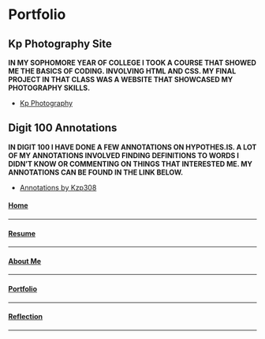 Portfolio
======

Kp Photography Site
---------
**IN MY SOPHOMORE YEAR OF COLLEGE I TOOK A COURSE THAT SHOWED ME THE BASICS OF CODING. INVOLVING HTML AND CSS. MY FINAL PROJECT IN THAT CLASS WAS A WEBSITE THAT SHOWCASED MY PHOTOGRAPHY SKILLS.**

- [Kp Photography](http://www.personal.psu.edu/kzp308/comm270/final/index.html)


Digit 100 Annotations
---------
**IN DIGIT 100 I HAVE DONE A FEW ANNOTATIONS ON HYPOTHES.IS. A LOT OF MY ANNOTATIONS INVOLVED FINDING DEFINITIONS TO WORDS I DIDN’T KNOW OR COMMENTING ON THINGS THAT INTERESTED ME. MY ANNOTATIONS CAN BE FOUND IN THE LINK BELOW.**
- [Annotations by Kzp308](https://hypothes.is/users/kzp308)


#### [Home](index.md)
------
#### [Resume](resume.md)
------
#### [About Me](about.md)
------
#### [Portfolio](portfolio.md)
------
#### [Reflection](reflection.md)
------


